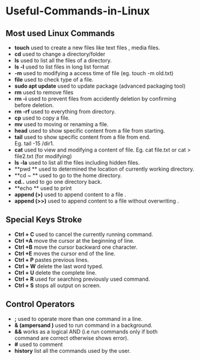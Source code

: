 # Useful-Commands-in-Linux


## Most used Linux Commands

*  **touch**                     used to create a new files like text files , media files.
*	**cd**                             used to change a directory/folder
*	 **ls**                              used to list all the files of a directory.
*	**ls -l**                            used to list files in long list format
*	**-m**                           used to modifying a  access time of  file (eg. touch -m    old.txt)
*	**file**                            used to check type of a file.
*	**sudo apt update**     used to update package (advanced packaging tool)
*	**rm**                                 used to remove files
*	**rm -i**                         used to prevent files from accidently deletion by confirming                                                          
                                   before deletion.                                                                              
*	**rm -rf**                        used to everything from directory.
*	**cp**                                used to copy a file.
*	**mv**                             used to moving or renaming a file.
*	**head**                         used to  show specific content from a file from starting.
*	**tail**                            used to show specific content from a file from end.                                  
                                  Eg.  tail -15 /dir1.
*	**cat**                           used to view and modifying a content of file.
                                 Eg.  cat file.txt  or cat > file2.txt (for modifying)
*	**ls -la**                        used to list all the files including hidden files.
*	**pwd **                       used to determined the location of currently working directory.
*	**cd ~ **                        used to go to the  home directory.
*	 **cd..**                        used to go one directory back.
*	**echo **                      used to print
*	**append (>)**           used to append content to a file .
*	**append (>>)**           used to append content to a file without overwriting .

  
  ## Special  Keys Stroke
*	**Ctrl + C**                           used to cancel the currently running command.
*	**Ctrl +A**                            move the cursor at the beginning of line.
*	**Ctrl +B**                             move the cursor backward one character.
*	**Ctrl +E**                              moves the cursor end of the line.
*	**Ctrl + P**                          pastes previous lines.
*	**Ctrl + W**                        delete the last word typed.
*	**Ctrl + U**                           delete the complete line.
*	**Ctrl + R**                            used for searching previously used command.
*	**Ctrl + S**                            stops all output on screen.
 
     
   ## Control Operators

*	**;**                              used to operate more than one command in a line.
*	**& (ampersand )**     used to run command in a background.
*	**&&**                            works as a logical AND (i.e run  commands only if both              
                                    command are correct otherwise shows error).
*	**#**                                used to comment
*	**history**                     list all the commands used by the user.

